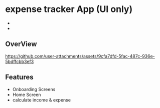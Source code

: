 #  expense tracker App (UI only)

 -
 - 

## OverView



https://github.com/user-attachments/assets/9cfa7dfd-5fac-487c-936e-5bdffcbb3ef3


## Features
 - Onboarding Screens
 - Home Screen
 - calculate income & expense
   

